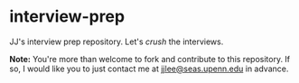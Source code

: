 # interview-prep
JJ's interview prep repository. Let's *crush* the interviews.

**Note:** You're more than welcome to fork and contribute to this repository. If so, I would like you to just contact me at jjlee@seas.upenn.edu in advance.